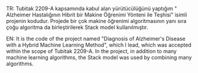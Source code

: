 TR:
Tubitak 2209-A kapsamında kabul alan yürütücülüğünü yaptığım " Alzheimer Hastalığının Hibrit bir Makine Öğrenimi Yönteni ile Teşhisi" isimli projenin kodudur. Projede bir çok makine öğrenimi algoritmasının yanı sıra çoğu algoritma da birleştirilerek Stack model kullanılmıştır.

EN:
It is the code of the project named "Diagnosis of Alzheimer's Disease with a Hybrid Machine Learning Method", which I lead, which was accepted within the scope of Tubitak 2209-A. In the project, in addition to many machine learning algorithms, the Stack model was used by combining many algorithms.
